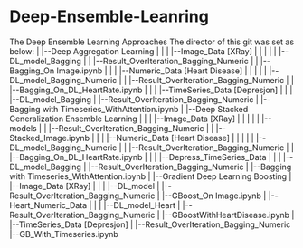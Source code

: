 # Deep-Ensemble-Leanring
The Deep Ensemble Learning Approaches
The director of this git was set as below:
|
|--Deep Aggregation Learning
|    |
|    |--Image_Data [XRay]
|    |     |
|    |     |--DL_model_Bagging
|    |     |--Result_OverIteration_Bagging_Numeric
|    |     |--Bagging_On Image.ipynb
|    |
|    |--Numeric_Data [Heart Disease]
|    |     |
|    |     |--DL_model_Bagging_Numeric
|    |     |--Result_OverIteration_Bagging_Numeric
|    |     |--Bagging_On_DL_HeartRate.ipynb
|    |
|    |--TimeSeries_Data [Depresjon]
|          |
|          |--DL_model_Bagging
|          |--Result_OverIteration_Bagging_Numeric
|          |--Bagging with Timeseries_WithAttention.ipynb
|
|--Deep Stacked Generalization Ensemble Learning
|    |
|    |--Image_Data [XRay]
|    |     |
|    |     |--models
|    |     |--Result_OverIteration_Bagging_Numeric
|    |     |--Stacked_Image.ipynb
|    |
|    |--Numeric_Data [Heart Disease]
|    |     |
|    |     |--DL_model_Bagging_Numeric
|    |     |--Result_OverIteration_Bagging_Numeric
|    |     |--Bagging_On_DL_HeartRate.ipynb
|    |
|    |--Depress_TimeSeries_Data
|          |
|          |--DL_model_Bagging
|          |--Result_OverIteration_Bagging_Numeric
|          |--Bagging with Timeseries_WithAttention.ipynb
|
|--Gradient Deep Learning Boosting
     |
     |--Image_Data [XRay]
     |     |
     |     |--DL_model
     |     |--Result_OverIteration_Bagging_Numeric
     |     |--GBoost_On Image.ipynb
     |
     |--Heart_Numeric_Data
     |     |
     |     |--DL_model_Heart
     |     |--Result_OverIteration_Bagging_Numeric
     |     |--GBoostWithHeartDisease.ipynb
     |
     |--TimeSeries_Data [Depresjon]
           |
           |--Result_OverIteration_Bagging_Numeric
           |--GB_With_Timeseries.ipynb
